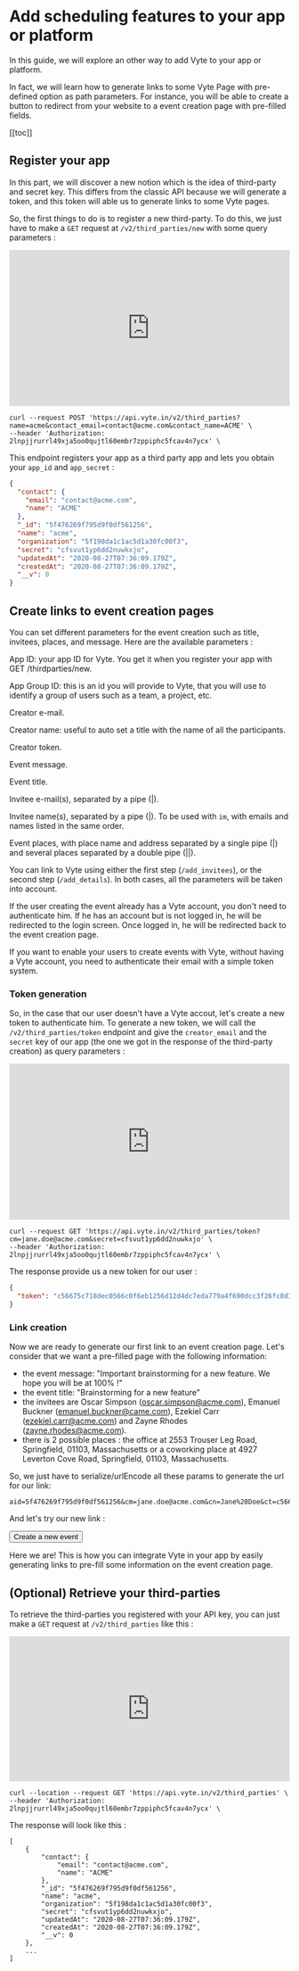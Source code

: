 # Add scheduling features to your app or platform

In this guide, we will explore an other way to add Vyte to your app or platform.

In fact, we will learn how to generate links to some Vyte Page with pre-defined option as path parameters. For instance, you will be able to create a button to redirect from your website to a event creation page with pre-filled fields.

[[toc]]

## Register your app

In this part, we will discover a new notion which is the idea of third-party and secret key. This differs from the classic API because we will generate a token, and this token will able us to generate links to some Vyte pages.

So, the first things to do is to register a new third-party. To do this, we just have to make a `GET` request at `/v2/third_parties/new` with some query parameters :

<iframe
  src="https://carbon.now.sh/embed?bg=rgba(74%2C144%2C226%2C1)&t=one-dark&wt=none&l=application%2Fx-sh&ds=false&dsyoff=20px&dsblur=68px&wc=true&wa=true&pv=56px&ph=56px&ln=false&fl=1&fm=Fira%20Code&fs=14px&lh=152%25&si=false&es=2x&wm=false&code=curl%2520--request%2520POST%2520%27https%253A%252F%252Fapi.vyte.in%252Fv2%252Fthird_parties%253Fname%253Dacme%2526contact_email%253Dcontact%2540acme.com%2526contact_name%253DACME%27%2520%255C%250A--header%2520%27Authorization%253A%25202lnpjjrurrl49xja5oo0qujtl60embr7zppiphc5fcav4n7ycx%27%2520%255C"
  style="width: 100%; height: 280px; border:0; transform: scale(1); overflow:hidden;"
  sandbox="allow-scripts allow-same-origin" class="mobile-hidden">
</iframe>

```shell screen-hidden
curl --request POST 'https://api.vyte.in/v2/third_parties?name=acme&contact_email=contact@acme.com&contact_name=ACME' \
--header 'Authorization: 2lnpjjrurrl49xja5oo0qujtl60embr7zppiphc5fcav4n7ycx' \
```

This endpoint registers your app as a third party app and lets you obtain your `app_id` and `app_secret` :

```json light-code
{
  "contact": {
    "email": "contact@acme.com",
    "name": "ACME"
  },
  "_id": "5f476269f795d9f0df561256",
  "name": "acme",
  "organization": "5f198da1c1ac5d1a30fc00f3",
  "secret": "cfsvut1yp6dd2nuwkxjo",
  "updatedAt": "2020-08-27T07:36:09.179Z",
  "createdAt": "2020-08-27T07:36:09.179Z",
  "__v": 0
}
```

## Create links to event creation pages

You can set different parameters for the event creation such as title, invitees, places, and message. Here are the available parameters :

<attributes title="Query parameters">
<attribute name="aid" type="string" :required=true>

App ID: your app ID for Vyte. You get it when you register your app with GET /thirdparties/new.

</attribute>
<attribute name="agid" type="string" :required=false>

App Group ID: this is an id you will provide to Vyte, that you will use to identify a group of users such as a team, a project, etc.

</attribute>
<attribute name="cm" type="string" :required=false details="optional if the user already has a Vyte account.">

Creator e-mail.

</attribute>
<attribute name="cn" type="string" :required=false>

Creator name: useful to auto set a title with the name of all the participants.

</attribute>
<attribute name="ct" type="string" :required=false details="optional if the user already has a Vyte account.">

Creator token.

</attribute>
<attribute name="em" type="string" :required=false>

Event message.

</attribute>
<attribute name="et" type="string" :required=false>

Event title.

</attribute>
<attribute name="im" type="string" :required=false>

Invitee e-mail(s), separated by a pipe (|).

</attribute>
<attribute name="em" type="string" :required=false>

Invitee name(s), separated by a pipe (|). To be used with `im`, with emails and names listed in the same order.

</attribute>
<attribute name="places" type="string" :required=false>

Event places, with place name and address separated by a single pipe (|) and several places separated by a double pipe (||).

</attribute>
</attributes>

You can link to Vyte using either the first step (`/add_invitees`), or the second step (`/add_details`). In both cases, all the parameters will be taken into account.

If the user creating the event already has a Vyte account, you don't need to authenticate him. If he has an account but is not logged in, he will be redirected to the login screen. Once logged in, he will be redirected back to the event creation page.

If you want to enable your users to create events with Vyte, without having a Vyte account, you need to authenticate their email with a simple token system.

### Token generation

So, in the case that our user doesn't have a Vyte accout, let's create a new token to authenticate him. To generate a new token, we will call the `/v2/third_parties/token` endpoint and give the `creator_email` and the `secret` key of our app (the one we got in the response of the third-party creation) as query parameters :

<iframe
  src="https://carbon.now.sh/embed?bg=rgba(74%2C144%2C226%2C1)&t=one-dark&wt=none&l=application%2Fx-sh&ds=false&dsyoff=20px&dsblur=68px&wc=true&wa=true&pv=56px&ph=56px&ln=false&fl=1&fm=Fira%20Code&fs=14px&lh=152%25&si=false&es=2x&wm=false&code=curl%2520--request%2520GET%2520%27https%253A%252F%252Fapi.vyte.in%252Fv2%252Fthird_parties%252Ftoken%253Fcm%253Djane.doe%2540acme.com%2526secret%253Dcfsvut1yp6dd2nuwkxjo%27%2520%255C%250A--header%2520%27Authorization%253A%25202lnpjjrurrl49xja5oo0qujtl60embr7zppiphc5fcav4n7ycx%27%2520%255C"
  style="width: 100%; height: 280px; border:0; transform: scale(1); overflow:hidden;"
  sandbox="allow-scripts allow-same-origin" class="mobile-hidden">
</iframe>

```shell screen-hidden
curl --request GET 'https://api.vyte.in/v2/third_parties/token?cm=jane.doe@acme.com&secret=cfsvut1yp6dd2nuwkxjo' \
--header 'Authorization: 2lnpjjrurrl49xja5oo0qujtl60embr7zppiphc5fcav4n7ycx' \
```

The response provide us a new token for our user :

```json light-code
{
  "token": "c56675c718dec0566c0f6eb1256d12d4dc7eda779a4f690dcc3f26fc8d312ca8"
}
```

### Link creation

Now we are ready to generate our first link to an event creation page. Let's consider that we want a pre-filled page with the following information:

- the event message: "Important brainstorming for a new feature. We hope you will be at 100% !"
- the event title: "Brainstorming for a new feature"
- the invitees are Oscar Simpson (oscar.simpson@acme.com), Emanuel Buckner (emanuel.buckner@came.com), Ezekiel Carr (ezekiel.carr@acme.com) and Zayne Rhodes (zayne.rhodes@acme.com).
- there is 2 possible places : the office at 2553 Trouser Leg Road, Springfield, 01103, Massachusetts or a coworking place at 4927 Leverton Cove Road, Springfield, 01103, Massachusetts.

So, we just have to serialize/urlEncode all these params to generate the url for our link:

```
aid=5f476269f795d9f0df561256&cm=jane.doe@acme.com&cn=Jane%20Doe&ct=c56675c718dec0566c0f6eb1256d12d4dc7eda779a4f690dcc3f26fc8d312ca8&em=Important%20brainstorming%20for%20a%20new%20feature.%20We%20hope%20you%20will%20be%20at%20100%%20!&et=Brainstorming%20for%20a%20new%20feature&im=oscar.simpson@acme.com|emanuel.buckner@came.com|ezekiel.carr@acme.com|zayne.rhodes@acme.com&in=Oscar%20Simpson|Emanuel%20Buckner|Ezekiel%20Carr|Zayne%20Rhodes&places=The%20Office|2553%20Trouser%20Leg%20Road,%20Springfield,%2001103,%20Massachusetts||Coworking%20Place|4927%20Leverton%20Cove%20Road,%20Springfield,%2001103,%20Massachusetts
```

And let's try our new link :

<Button path="https://www.vyte.in/add_invitees?aid=5f476269f795d9f0df561256&cm=jane.doe@acme.com&cn=Jane%20Doe&ct=c56675c718dec0566c0f6eb1256d12d4dc7eda779a4f690dcc3f26fc8d312ca8&em=Important%20brainstorming%20for%20a%20new%20feature.%20We%20hope%20you%20will%20be%20at%20100%%20!&et=Brainstorming%20for%20a%20new%20feature&im=oscar.simpson@acme.com|emanuel.buckner@came.com|ezekiel.carr@acme.com|zayne.rhodes@acme.com&in=Oscar%20Simpson|Emanuel%20Buckner|Ezekiel%20Carr|Zayne%20Rhodes&places=The%20Office|2553%20Trouser%20Leg%20Road,%20Springfield,%2001103,%20Massachusetts||Coworking%20Place|4927%20Leverton%20Cove%20Road,%20Springfield,%2001103,%20Massachusetts">Create a new event</Button>

Here we are! This is how you can integrate Vyte in your app by easily generating links to pre-fill some information on the event creation page.

## (Optional) Retrieve your third-parties

To retrieve the third-parties you registered with your API key, you can just make a `GET` request at `/v2/third_parties` like this :

<iframe
  src="https://carbon.now.sh/embed?bg=rgba(74%2C144%2C226%2C1)&t=one-dark&wt=none&l=application%2Fx-sh&ds=false&dsyoff=20px&dsblur=68px&wc=true&wa=true&pv=56px&ph=56px&ln=false&fl=1&fm=Fira%20Code&fs=14px&lh=152%25&si=false&es=2x&wm=false&code=curl%2520--location%2520--request%2520GET%2520%27https%253A%252F%252Fapi.vyte.in%252Fv2%252Fthird_parties%27%2520%255C%250A--header%2520%27Authorization%253A%25202lnpjjrurrl49xja5oo0qujtl60embr7zppiphc5fcav4n7ycx%27%2520%255C"
  style="width: 100%; height: 260px; border:0; transform: scale(1); overflow:hidden;"
  sandbox="allow-scripts allow-same-origin" class="mobile-hidden">
</iframe>

```shell screen-hidden
curl --location --request GET 'https://api.vyte.in/v2/third_parties' \
--header 'Authorization: 2lnpjjrurrl49xja5oo0qujtl60embr7zppiphc5fcav4n7ycx' \
```

The response will look like this :

```jsonp light-code
[
    {
        "contact": {
            "email": "contact@acme.com",
            "name": "ACME"
        },
        "_id": "5f476269f795d9f0df561256",
        "name": "acme",
        "organization": "5f198da1c1ac5d1a30fc00f3",
        "secret": "cfsvut1yp6dd2nuwkxjo",
        "updatedAt": "2020-08-27T07:36:09.179Z",
        "createdAt": "2020-08-27T07:36:09.179Z",
        "__v": 0
    },
    ...
]
```
